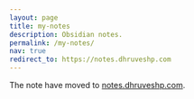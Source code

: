 ```yaml
---
layout: page
title: my-notes
description: Obsidian notes.
permalink: /my-notes/
nav: true
redirect_to: https://notes.dhruveshp.com
---
```


The note have moved to [notes.dhruveshp.com](https://notes.dhruveshp.com).